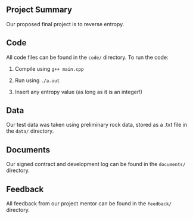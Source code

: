 ## Project Summary

Our proposed final project is to reverse entropy.

## Code

All code files can be found in the `code/` directory. To run the code:

1. Compile using `g++ main.cpp`

2. Run using `./a.out`

3. Insert any entropy value (as long as it is an integer!)

## Data

Our test data was taken using preliminary rock data, stored as a .txt file in the `data/` directory.

## Documents

Our signed contract and development log can be found in the `documents/` directory.

## Feedback

All feedback from our project mentor can be found in the `feedback/` directory.